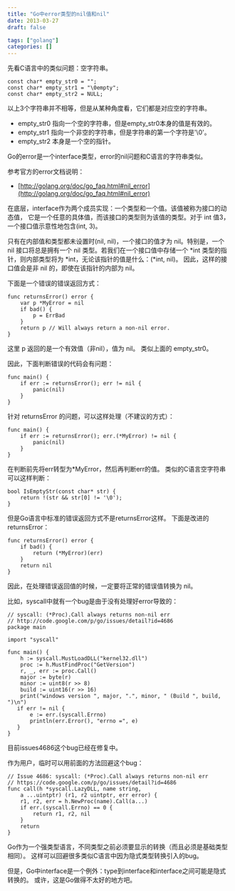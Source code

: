 ```yaml
---
title: "Go中error类型的nil值和nil"
date: 2013-03-27
draft: false

tags: ["golang"]
categories: []
---
```


<!-- Go中error类型的nil值和nil -->

先看C语言中的类似问题：空字符串。

	const char* empty_str0 = "";
	const char* empty_str1 = "\0empty";
	const char* empty_str2 = NULL;

以上3个字符串并不相等，但是从某种角度看，它们都是对应空的字符串。

- empty\_str0 指向一个空的字符串，但是empty_str0本身的值是有效的。
- empty_str1 指向一个非空的字符串，但是字符串的第一个字符是'\0'。
- empty_str2 本身是一个空的指针。

Go的error是一个interface类型，error的nil问题和C语言的字符串类似。

参考官方的error文档说明：

- [http://golang.org/doc/go_faq.html#nil_error](http://golang.org/doc/go_faq.html#nil_error)

在底层，interface作为两个成员实现：一个类型和一个值。该值被称为接口的动态值， 它是一个任意的具体值，而该接口的类型则为该值的类型。对于 int 值3， 一个接口值示意性地包含(int, 3)。

只有在内部值和类型都未设置时(nil, nil)，一个接口的值才为 nil。特别是，一个 nil 接口将总是拥有一个 nil 类型。若我们在一个接口值中存储一个 *int 类型的指针，则内部类型将为 *int，无论该指针的值是什么：(*int, nil)。 因此，这样的接口值会是非 nil 的，即使在该指针的内部为 nil。

下面是一个错误的错误返回方式：

	func returnsError() error {
		var p *MyError = nil
		if bad() {
			p = ErrBad
		}
		return p // Will always return a non-nil error.
	}

这里 p 返回的是一个有效值（非nil），值为 nil。
类似上面的 empty_str0。

因此，下面判断错误的代码会有问题：

	func main() {
		if err := returnsError(); err != nil {
			panic(nil)
		}
	}

针对 returnsError 的问题，可以这样处理（不建议的方式）：

	func main() {
		if err := returnsError(); err.(*MyError) != nil {
			panic(nil)
		}
	}

在判断前先将err转型为*MyError，然后再判断err的值。
类似的C语言空字符串可以这样判断：

	bool IsEmptyStr(const char* str) {
		return !(str && str[0] != '\0');
	}

但是Go语言中标准的错误返回方式不是returnsError这样。
下面是改进的returnsError：

	func returnsError() error {
		if bad() {
			return (*MyError)(err)
		}
		return nil
	}

因此，在处理错误返回值的时候，一定要将正常的错误值转换为 nil。

比如，syscall中就有一个bug是由于没有处理好error导致的：

	// syscall: (*Proc).Call always returns non-nil err
	// http://code.google.com/p/go/issues/detail?id=4686
	package main

	import "syscall"

	func main() {
		h := syscall.MustLoadDLL("kernel32.dll")
		proc := h.MustFindProc("GetVersion")
		r, _, err := proc.Call()
		major := byte(r)
		minor := uint8(r >> 8)
		build := uint16(r >> 16)
		print("windows version ", major, ".", minor, " (Build ", build, ")\n")
	   if err != nil {
		   e := err.(syscall.Errno)
		   println(err.Error(), "errno =", e)
	   }
	}

目前issues4686这个bug已经在修复中。

作为用户，临时可以用前面的方法回避这个bug：

	// Issue 4686: syscall: (*Proc).Call always returns non-nil err
	// https://code.google.com/p/go/issues/detail?id=4686
	func call(h *syscall.LazyDLL, name string,
		a ...uintptr) (r1, r2 uintptr, err error) {
		r1, r2, err = h.NewProc(name).Call(a...)
		if err.(syscall.Errno) == 0 {
			return r1, r2, nil
		}
		return
	}

Go作为一个强类型语言，不同类型之前必须要显示的转换（而且必须是基础类型相同）。
这样可以回避很多类似C语言中因为隐式类型转换引入的bug。

但是，Go中interface是一个例外：type到interface和interface之间可能是隐式转换的。
或许，这是Go做得不太好的地方吧。
